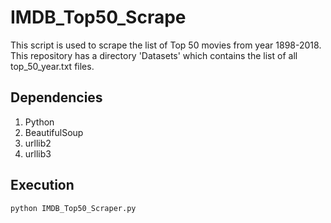 # IMDB_Top50_Scrape

This script is used to scrape the list of Top 50 movies from year 1898-2018. This repository has a directory 'Datasets' which contains the list of all top_50_year.txt files.

## Dependencies
1. Python
2. BeautifulSoup
3. urllib2
4. urllib3

## Execution
``` python IMDB_Top50_Scraper.py ```
